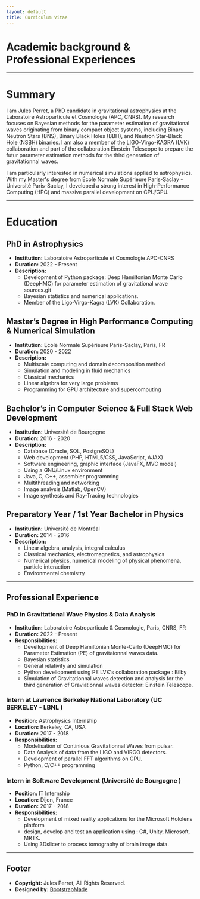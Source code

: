 ```yaml
---
layout: default
title: Curriculum Vitae
---
```



# Academic background & Professional Experiences


---

# Summary

I am Jules Perret, a PhD candidate in gravitational astrophysics at the Laboratoire Astroparticule et Cosmologie (APC, CNRS). My research focuses on Bayesian methods for the parameter estimation of gravitational waves originating from binary compact object systems, including Binary Neutron Stars (BNS), Binary Black Holes (BBH), and Neutron Star-Black Hole (NSBH) binaries. I am also a member of the LIGO-Virgo-KAGRA (LVK) collaboration and part of the collaboration Einstein Telescope to prepare the futur parameter estimation methods for the third generation of gravitationnal waves. 


I am particularly interested in numerical simulations applied to astrophysics. With my Master's degree from École Normale Supérieure Paris-Saclay - Université Paris-Saclay, I developed a strong interest in High-Performance Computing (HPC) and massive parallel development on CPU/GPU.


---

# Education

## PhD in Astrophysics
- **Institution:** Laboratoire Astroparticule et Cosmologie APC-CNRS
- **Duration:** 2022 - Present
- **Description:**
  - Development of Python package: Deep Hamiltonian Monte Carlo (DeepHMC) for parameter estimation of gravitational wave sources.git 
  - Bayesian statistics and numerical applications.
  - Member of the Ligo-Virgo-Kagra (LVK) Collaboration.

## Master’s Degree in High Performance Computing & Numerical Simulation
- **Institution:** Ecole Normale Supérieure Paris-Saclay, Paris, FR
- **Duration:** 2020 - 2022
- **Description:**
  - Multiscale computing and domain decomposition method
  - Simulation and modeling in fluid mechanics
  - Classical mechanics
  - Linear algebra for very large problems
  - Programming for GPU architecture and supercomputing


## Bachelor’s in Computer Science & Full Stack Web Development
- **Institution:** Université de Bourgogne
- **Duration:** 2016 - 2020
- **Description:**
    - Database (Oracle, SQL, PostgreSQL)
    - Web development (PHP, HTML5/CSS, JavaScript, AJAX)
    - Software engineering, graphic interface (JavaFX, MVC model)
    - Using a GNU/Linux environment
    - Java, C, C++, assembler programming
    - Multithreading and networking
    - Image analysis (Matlab, OpenCV)
    - Image synthesis and Ray-Tracing technologies



## Preparatory Year / 1st Year Bachelor in Physics
- **Institution:** Université de Montréal
- **Duration:** 2014 - 2016
- **Description:**
    - Linear algebra, analysis, integral calculus
    - Classical mechanics, electromagnetics, and astrophysics
    - Numerical physics, numerical modeling of physical phenomena, particle interaction
    - Environmental chemistry
 

---

## Professional Experience

### PhD in Gravitational Wave Physics & Data Analysis
- **Institution:** Laboratoire Astroparticule & Cosmologie, Paris, CNRS, FR
- **Duration:** 2022 - Present
- **Responsibilities:**
  - Devellopment of Deep Hamiltonian Monte-Carlo (DeepHMC) for Parameter Estimation (PE) of gravitaionnal waves data. 
  - Bayesian statistics 
  - General relativity and simulation
  - Python devellopment using PE LVK's collaboration package : Bilby
  - Simulation of Gravitationnal waves detection and analysis for the third generation of Graviationnal waves detector: Einstein Telescope.

### Intern at Lawrence Berkeley National Laboratory (UC BERKELEY - LBNL )
- **Position:** Astrophysics Internship
- **Location:** Berkeley, CA, USA
- **Duration:** 2017 - 2018
- **Responsibilities:**
    - Modelisation of Continious Gravitationnal Waves from pulsar.
    - Data Analysis of data from the LIGO and VIRGO detectors.
    - Development of parallel FFT algorithms on GPU.
    - Python, C/C++ programming

### Intern in Software Development (Université de Bourgogne )
- **Position:** IT Internship
- **Location:** Dijon, France
- **Duration:** 2017 - 2018
- **Responsibilities:**
    - Development of mixed reality applications for the Microsoft Hololens platform
    - design, develop and test an application using : C#, Unity, Microsoft, MRTK.
    - Using 3Dslicer to process tomography of brain image data.

---

## Footer

- **Copyright:** Jules Perret, All Rights Reserved.
- **Designed by:** [BootstrapMade](https://bootstrapmade.com/)

